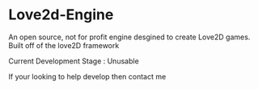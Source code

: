 # Love2d-Engine
An open source, not for profit engine desgined to create Love2D games. Built off of the love2D framework

Current Development Stage : Unusable

If your looking to help develop then contact me
